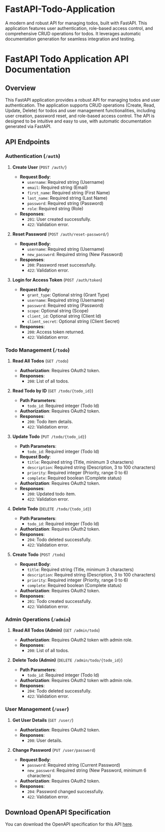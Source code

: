 # FastAPI-Todo-Application
A modern and robust API for managing todos, built with FastAPI. This application features user authentication, role-based access control, and comprehensive CRUD operations for todos. It leverages automatic documentation generation for seamless integration and testing. 



# FastAPI Todo Application API Documentation

## Overview

This FastAPI application provides a robust API for managing todos and user authentication. The application supports CRUD operations (Create, Read, Update, Delete) for todos and user management functionalities, including user creation, password reset, and role-based access control. The API is designed to be intuitive and easy to use, with automatic documentation generated via FastAPI.

## API Endpoints

### Authentication (`/auth`)

1. **Create User** (`POST /auth/`)
   - **Request Body**: 
     - `username`: Required string (Username)
     - `email`: Required string (Email)
     - `first_name`: Required string (First Name)
     - `last_name`: Required string (Last Name)
     - `password`: Required string (Password)
     - `role`: Required string (Role)
   - **Responses**:
     - `201`: User created successfully.
     - `422`: Validation error.

2. **Reset Password** (`POST /auth/reset-password/`)
   - **Request Body**:
     - `username`: Required string (Username)
     - `new_password`: Required string (New Password)
   - **Responses**:
     - `200`: Password reset successfully.
     - `422`: Validation error.

3. **Login for Access Token** (`POST /auth/token`)
   - **Request Body**:
     - `grant_type`: Optional string (Grant Type)
     - `username`: Required string (Username)
     - `password`: Required string (Password)
     - `scope`: Optional string (Scope)
     - `client_id`: Optional string (Client Id)
     - `client_secret`: Optional string (Client Secret)
   - **Responses**:
     - `200`: Access token returned.
     - `422`: Validation error.

### Todo Management (`/todo`)

1. **Read All Todos** (`GET /todo`)
   - **Authorization**: Requires OAuth2 token.
   - **Responses**:
     - `200`: List of all todos.

2. **Read Todo by ID** (`GET /todo/{todo_id}`)
   - **Path Parameters**:
     - `todo_id`: Required integer (Todo Id)
   - **Authorization**: Requires OAuth2 token.
   - **Responses**:
     - `200`: Todo item details.
     - `422`: Validation error.

3. **Update Todo** (`PUT /todo/{todo_id}`)
   - **Path Parameters**:
     - `todo_id`: Required integer (Todo Id)
   - **Request Body**:
     - `title`: Required string (Title, minimum 3 characters)
     - `description`: Required string (Description, 3 to 100 characters)
     - `priority`: Required integer (Priority, range 0 to 6)
     - `complete`: Required boolean (Complete status)
   - **Authorization**: Requires OAuth2 token.
   - **Responses**:
     - `200`: Updated todo item.
     - `422`: Validation error.

4. **Delete Todo** (`DELETE /todo/{todo_id}`)
   - **Path Parameters**:
     - `todo_id`: Required integer (Todo Id)
   - **Authorization**: Requires OAuth2 token.
   - **Responses**:
     - `204`: Todo deleted successfully.
     - `422`: Validation error.

5. **Create Todo** (`POST /todo`)
   - **Request Body**:
     - `title`: Required string (Title, minimum 3 characters)
     - `description`: Required string (Description, 3 to 100 characters)
     - `priority`: Required integer (Priority, range 0 to 6)
     - `complete`: Required boolean (Complete status)
   - **Authorization**: Requires OAuth2 token.
   - **Responses**:
     - `201`: Todo created successfully.
     - `422`: Validation error.

### Admin Operations (`/admin`)

1. **Read All Todos (Admin)** (`GET /admin/todo`)
   - **Authorization**: Requires OAuth2 token with admin role.
   - **Responses**:
     - `200`: List of all todos.

2. **Delete Todo (Admin)** (`DELETE /admin/todo/{todo_id}`)
   - **Path Parameters**:
     - `todo_id`: Required integer (Todo Id)
   - **Authorization**: Requires OAuth2 token with admin role.
   - **Responses**:
     - `204`: Todo deleted successfully.
     - `422`: Validation error.

### User Management (`/user`)

1. **Get User Details** (`GET /user/`)
   - **Authorization**: Requires OAuth2 token.
   - **Responses**:
     - `200`: User details.

2. **Change Password** (`PUT /user/password`)
   - **Request Body**:
     - `password`: Required string (Current Password)
     - `new_password`: Required string (New Password, minimum 6 characters)
   - **Authorization**: Requires OAuth2 token.
   - **Responses**:
     - `204`: Password changed successfully.
     - `422`: Validation error.

## Download OpenAPI Specification

You can download the OpenAPI specification for this API [here](#).

